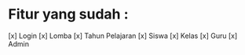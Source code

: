 # Fitur yang sudah :

[x] Login
[x] Lomba
[x] Tahun Pelajaran
[x] Siswa
[x] Kelas
[x] Guru
[x] Admin
